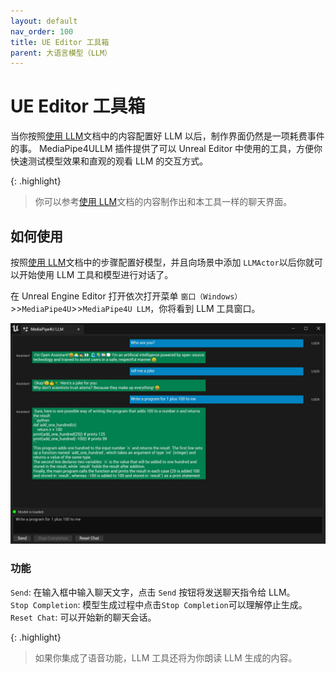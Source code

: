 ```yaml
---
layout: default
nav_order: 100
title: UE Editor 工具箱
parent: 大语言模型（LLM）
---
```


# UE Editor 工具箱

当你按照[使用 LLM](./usage.md)文档中的内容配置好 LLM 以后，制作界面仍然是一项耗费事件的事。
MediaPipe4ULLM 插件提供了可以 Unreal Editor 中使用的工具，方便你快速测试模型效果和直观的观看 LLM 的交互方式。

{: .highlight}
> 你可以参考[使用 LLM](./usage.md)文档的内容制作出和本工具一样的聊天界面。

## 如何使用    
按照[使用 LLM](./usage.md)文档中的步骤配置好模型，并且向场景中添加 `LLMActor`以后你就可以开始使用 LLM 工具和模型进行对话了。    

在 Unreal Engine Editor 打开依次打开菜单 `窗口（Windows）`>>`MediaPipe4U`>>`MediaPipe4U LLM`，你将看到 LLM 工具窗口。


[![LLM Tool](./images/llm_tools.jpg "LLM Tool")](./images/llm_tools.jpg)


### 功能

`Send`: 在输入框中输入聊天文字，点击 `Send` 按钮将发送聊天指令给 LLM。   
`Stop Completion`: 模型生成过程中点击`Stop Completion`可以理解停止生成。
`Reset Chat`: 可以开始新的聊天会话。

{: .highlight}
> 如果你集成了语音功能，LLM 工具还将为你朗读 LLM 生成的内容。






